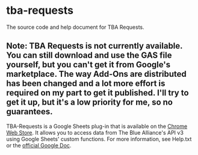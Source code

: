# tba-requests
The source code and help document for TBA Requests.

## Note: TBA Requests is not currently available. You can still download and use the GAS file yourself, but you can't get it from Google's marketplace. The way Add-Ons are distributed has been changed and a lot more effort is required on my part to get it published. I'll try to get it up, but it's a low priority for me, so no guarantees.

TBA-Requests is a Google Sheets plug-in that is available on the [Chrome Web Store](https://chrome.google.com/webstore/detail/pifloagheimbimgjjomlboekcpimjmom). It allows you to access data from The Blue Alliance's API v3 using Google Sheets' custom functions. For more information, see Help.txt or the [official Google Doc](https://docs.google.com/document/d/1gXv14J6kD4GPJuOErnbf-AW2xkxs6asXT-PaI-Gm1nM).
